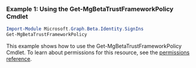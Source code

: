 ### Example 1: Using the Get-MgBetaTrustFrameworkPolicy Cmdlet
```powershell
Import-Module Microsoft.Graph.Beta.Identity.SignIns
Get-MgBetaTrustFrameworkPolicy
```
This example shows how to use the Get-MgBetaTrustFrameworkPolicy Cmdlet.
To learn about permissions for this resource, see the [permissions reference](/graph/permissions-reference).
